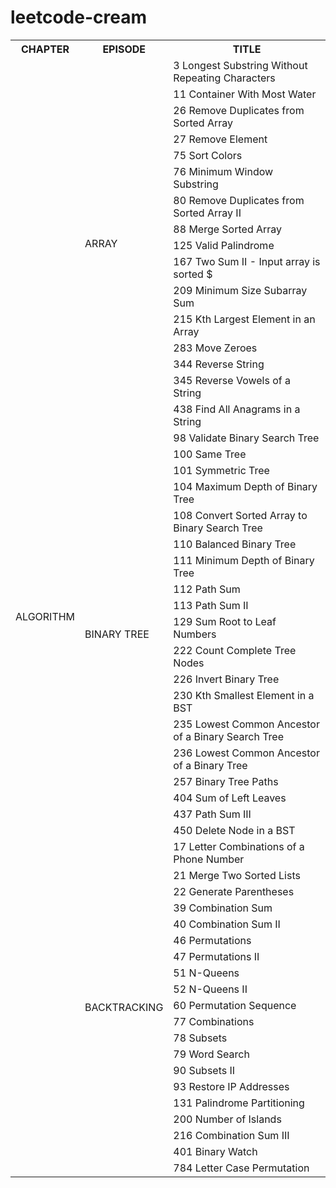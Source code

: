 # leetcode-cream


<table>
	<tr>
	    <th>CHAPTER</th>
	    <th>EPISODE</th>
	    <th>TITLE</th>  
	</tr>
	<tr>
	    	<td rowspan="55">ALGORITHM</td>
	    	<td rowspan="16">ARRAY</td>
	    	<td>3   Longest Substring Without Repeating Characters  </td>
	</tr>
	<tr><td>11   Container With Most Water </td></tr>
	<tr><td>26   Remove Duplicates from Sorted Array</td></tr>
	<tr><td>27   Remove Element</td></tr>
	<tr><td>75   Sort Colors</td></tr>
	<tr><td>76   Minimum Window Substring</td></tr>
	<tr><td>80   Remove Duplicates from Sorted Array II</td></tr>
	<tr><td>88   Merge Sorted Array</td></tr>
	<tr><td>125   Valid Palindrome</td></tr>
	<tr><td>167   Two Sum II - Input array is sorted $</td></tr>
	<tr><td>209   Minimum Size Subarray Sum</td></tr>
	<tr><td>215   Kth Largest Element in an Array</td></tr>
	<tr><td>283   Move Zeroes</td></tr>
	<tr><td>344   Reverse String</td></tr>
	<tr><td>345   Reverse Vowels of a String</td></tr>
	<tr><td>438   Find All Anagrams in a String </td></tr>
	<tr>
		<td rowspan="19">BINARY TREE</td>
		<td>98   Validate Binary Search Tree</td>
	</tr>
	<tr><td>100   Same Tree</td></tr>
	<tr><td>101   Symmetric Tree</td></tr>
	<tr><td>104   Maximum Depth of Binary Tree</td></tr>
	<tr><td>108   Convert Sorted Array to Binary Search Tree</td></tr>
	<tr><td>110   Balanced Binary Tree</td></tr>
	<tr><td>111   Minimum Depth of Binary Tree</td></tr>
	<tr><td>112   Path Sum</td></tr>
	<tr><td>113   Path Sum II</td></tr>
	<tr><td>129   Sum Root to Leaf Numbers</td></tr>
	<tr><td>222   Count Complete Tree Nodes</td></tr>
	<tr><td>226   Invert Binary Tree</td></tr>
	<tr><td>230   Kth Smallest Element in a BST</td></tr>
	<tr><td>235   Lowest Common Ancestor of a Binary Search Tree</td></tr>
	<tr><td>236   Lowest Common Ancestor of a Binary Tree</td></tr>
	<tr><td>257   Binary Tree Paths</td></tr>
	<tr><td>404   Sum of Left Leaves</td></tr>
	<tr><td>437   Path Sum III  </td></tr>
	<tr><td>450   Delete Node in a BST</td></tr>
	<tr>
		<td rowspan="20">BACKTRACKING</td>
		<td>17   Letter Combinations of a Phone Number</td>
	</tr>
	<tr><td>21   Merge Two Sorted Lists</td></tr>
	<tr><td>22   Generate Parentheses</td></tr>
	<tr><td>39   Combination Sum</td></tr>
	<tr><td>40   Combination Sum II</td></tr>
	<tr><td>46   Permutations</td></tr>
	<tr><td>47   	Permutations II</td></tr>
	<tr><td>51   N-Queens</td></tr>
	<tr><td>52   N-Queens II</td></tr>
	<tr><td>60   Permutation Sequence</td></tr>
	<tr><td>77   Combinations</td></tr>
	<tr><td>78   Subsets</td></tr>
	<tr><td>79   Word Search</td></tr>
	<tr><td>90   Subsets II</td></tr>
	<tr><td>93   Restore IP Addresses</td></tr>
	<tr><td>131   Palindrome Partitioning</td></tr>
	<tr><td>200   Number of Islands</td></tr>
	<tr><td>216   Combination Sum III</td></tr>
	<tr><td>401   Binary Watch</td></tr>
	<tr><td>784   Letter Case Permutation</td></tr>


</table>

